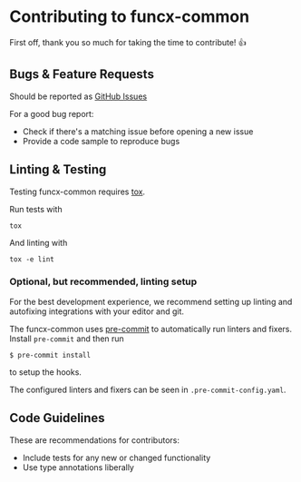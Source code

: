 # Contributing to funcx-common

First off, thank you so much for taking the time to contribute! :+1:

## Bugs & Feature Requests

Should be reported as
[GitHub Issues](https://github.com/funcx/funcx-common/issues)

For a good bug report:

  - Check if there's a matching issue before opening a new issue
  - Provide a code sample to reproduce bugs

## Linting & Testing

Testing funcx-common requires [tox](https://tox.readthedocs.io/en/latest/).

Run tests with

    tox

And linting with

    tox -e lint

### Optional, but recommended, linting setup

For the best development experience, we recommend setting up linting and
autofixing integrations with your editor and git.

The funcx-common uses [pre-commit](https://pre-commit.com/) to automatically run linters and fixers.
Install `pre-commit` and then run

    $ pre-commit install

to setup the hooks.

The configured linters and fixers can be seen in `.pre-commit-config.yaml`.

## Code Guidelines

These are recommendations for contributors:

  - Include tests for any new or changed functionality
  - Use type annotations liberally
